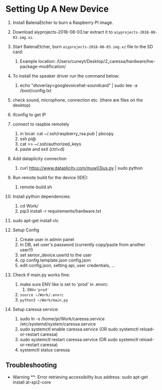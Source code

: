 # Setting Up A New Device

1. Install BalenaEtcher to burn a Raspberry PI image.
1. Download aiyprojects-2018-08-03.tar extract it to `aiyprojects-2018-08-03.img.xz`.
1. Start BalenaEtcher, burn `aiyprojects-2018-08-03.img.xz` file to the SD card:
    1. Example location: /Users/cuneyt/Desktop/2_caressa/hardware/hw-package-modification/
1. To install the speaker driver run the command below:
    1. echo "dtoverlay=googlevoicehat-soundcard" | sudo tee -a /boot/config.txt
1. check sound, microphone, connection etc. (there are files on the desktop)
1. ifconfig to get IP
1. connect to raspbie remotely
    1. in local: cat ~/.ssh/raspberry_rsa.pub | pbcopy
    2. ssh pi@<IP>
    3. cat >> ~/.ssh/authorized_keys
    4. paste and exit (ctrl+d)
1. Add dataplicity connection
    1. curl https://www.dataplicity.com/muw03ius.py | sudo python
1. Run remote build for the device (IDE): 
    1. remote-build.sh
1. Install python dependencies:
    1. cd Work/
    2. pip3 install -r requirements/hardware.txt
1. sudo apt-get install vlc

1. Setup Config
    1. Create user in admin panel
    1. In DB, set user's password (currently copy/paste from another user!!)
    1. set senior_device.userId to the user
    1. cp config.template.json config.json
    1. edit config.json, setting api, user credentials, ...
1. Check if main.py works fine:
    1. make sure ENV like is set to 'prod' in .envrc:
        1. `ENV='prod'`
    1. `source ~/Work/.envrc`
    1. `python3 ~/Work/main.py`
1. Setup caressa service:
    1. sudo ln -s /home/pi/Work/caressa.service /etc/systemd/system/caressa.service
    1. sudo systemctl enable caressa.service (OR sudo systemctl reload-or-restart caressa)
    1. sudo systemctl restart caressa.service (OR sudo systemctl reload-or-restart caressa)
    1. systemctl status caressa
   

## Troubleshooting

* Warning **: Error retrieving accessibility bus address:
    sudo apt-get install at-spi2-core
